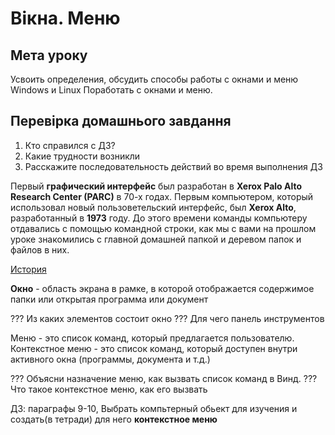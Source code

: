 # Вікна. Меню
## Мета уроку
Усвоить определения, обсудить способы работы с окнами и меню Windows и Linux
Поработать с окнами и меню.

## Перевірка домашнього завдання
1. Кто справился с ДЗ?
2. Какие трудности возникли
3. Расскажите последовательность действий во время выполнения ДЗ

Первый **графический интерфейс** был разработан в **Xerox Palo Alto Research Center (PARC)** в 70-х годах. Первым компьютером, который использовал новый пользоветельский интерфейс, был **Xerox Alto**, разработанный в **1973** году. До этого времени команды компьютеру отдавались с помощью командной строки, как мы с вами на прошлом уроке знакомились с главной домашней папкой и деревом папок и файлов в них.

 [История](https://www.white-windows.ru/evolyutsiya-graficheskih-interfejsov-operatsionnyh-sistem-ot-xerox-alto-do-windows/)

 **Окно** - область экрана в рамке, в которой отображается содержимое папки или открытая программа
 или документ

??? Из каких элементов состоит окно
??? Для чего панель инструментов

Меню - это список команд, который предлагается пользователю.
Контекстное меню - это список команд, который доступен внутри активного окна (программы, документа и т.д.) 

??? Объясни назначение меню, как вызвать список команд в Винд.
??? Что такое контекстное меню, как его вызвать

ДЗ: параграфы 9-10, Выбрать компьтерный обьект для изучения и создать(в тетради) для него **контекстное меню**

